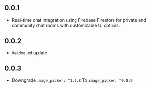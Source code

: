 ## 0.0.1
* Real-time chat integration using Firebase Firestore for private and community chat rooms with customizable UI options.

## 0.0.2

*  `Readme.md` update

## 0.0.3

*  Downgrade `image_picker: ^1.0.8` To `image_picker: ^0.8.9`

